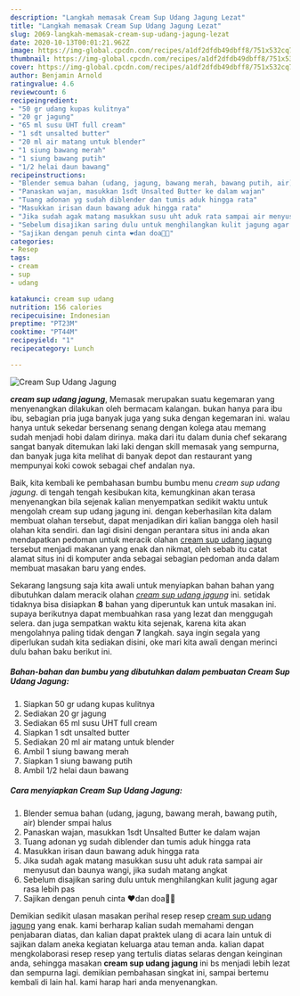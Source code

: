 ```yaml
---
description: "Langkah memasak Cream Sup Udang Jagung Lezat"
title: "Langkah memasak Cream Sup Udang Jagung Lezat"
slug: 2069-langkah-memasak-cream-sup-udang-jagung-lezat
date: 2020-10-13T00:01:21.962Z
image: https://img-global.cpcdn.com/recipes/a1df2dfdb49dbff8/751x532cq70/cream-sup-udang-jagung-foto-resep-utama.jpg
thumbnail: https://img-global.cpcdn.com/recipes/a1df2dfdb49dbff8/751x532cq70/cream-sup-udang-jagung-foto-resep-utama.jpg
cover: https://img-global.cpcdn.com/recipes/a1df2dfdb49dbff8/751x532cq70/cream-sup-udang-jagung-foto-resep-utama.jpg
author: Benjamin Arnold
ratingvalue: 4.6
reviewcount: 6
recipeingredient:
- "50 gr udang kupas kulitnya"
- "20 gr jagung"
- "65 ml susu UHT full cream"
- "1 sdt unsalted butter"
- "20 ml air matang untuk blender"
- "1 siung bawang merah"
- "1 siung bawang putih"
- "1/2 helai daun bawang"
recipeinstructions:
- "Blender semua bahan (udang, jagung, bawang merah, bawang putih, air) blender smpai halus"
- "Panaskan wajan, masukkan 1sdt Unsalted Butter ke dalam wajan"
- "Tuang adonan yg sudah diblender dan tumis aduk hingga rata"
- "Masukkan irisan daun bawang aduk hingga rata"
- "Jika sudah agak matang masukkan susu uht aduk rata sampai air menyusut dan baunya wangi, jika sudah matang angkat"
- "Sebelum disajikan saring dulu untuk menghilangkan kulit jagung agar rasa lebih pas"
- "Sajikan dengan penuh cinta ❤️dan doa🤲🏻"
categories:
- Resep
tags:
- cream
- sup
- udang

katakunci: cream sup udang 
nutrition: 156 calories
recipecuisine: Indonesian
preptime: "PT23M"
cooktime: "PT44M"
recipeyield: "1"
recipecategory: Lunch

---
```



![Cream Sup Udang Jagung](https://img-global.cpcdn.com/recipes/a1df2dfdb49dbff8/751x532cq70/cream-sup-udang-jagung-foto-resep-utama.jpg)

<b><i>cream sup udang jagung</i></b>, Memasak merupakan suatu kegemaran yang menyenangkan dilakukan oleh bermacam kalangan. bukan hanya para ibu ibu, sebagian pria juga banyak juga yang suka dengan kegemaran ini. walau hanya untuk sekedar bersenang senang dengan kolega atau memang sudah menjadi hobi dalam dirinya. maka dari itu dalam dunia chef sekarang sangat banyak ditemukan laki laki dengan skill memasak yang sempurna, dan banyak juga kita melihat di banyak depot dan restaurant yang mempunyai koki cowok sebagai chef andalan nya.

Baik, kita kembali ke pembahasan bumbu bumbu menu <i>cream sup udang jagung</i>. di tengah tengah kesibukan kita, kemungkinan akan terasa menyenangkan bila sejenak kalian menyempatkan sedikit waktu untuk mengolah cream sup udang jagung ini. dengan keberhasilan kita dalam membuat olahan tersebut, dapat menjadikan diri kalian bangga oleh hasil olahan kita sendiri. dan lagi disini dengan perantara situs ini anda akan mendapatkan pedoman untuk meracik olahan <u>cream sup udang jagung</u> tersebut menjadi makanan yang enak dan nikmat, oleh sebab itu catat alamat situs ini di komputer anda sebagai sebagian pedoman anda dalam membuat masakan baru yang endes.




Sekarang langsung saja kita awali untuk menyiapkan bahan bahan yang dibutuhkan dalam meracik olahan <u><i>cream sup udang jagung</i></u> ini. setidak tidaknya bisa disiapkan <b>8</b> bahan yang diperuntuk kan untuk masakan ini. supaya berikutnya dapat membuahkan rasa yang lezat dan menggugah selera. dan juga sempatkan waktu kita sejenak, karena kita akan mengolahnya paling tidak dengan <b>7</b> langkah. saya ingin segala yang diperlukan sudah kita sediakan disini, oke mari kita awali dengan merinci dulu bahan baku berikut ini.

<!--inarticleads1-->

##### Bahan-bahan dan bumbu yang dibutuhkan dalam pembuatan Cream Sup Udang Jagung:

1. Siapkan 50 gr udang kupas kulitnya
1. Sediakan 20 gr jagung
1. Sediakan 65 ml susu UHT full cream
1. Siapkan 1 sdt unsalted butter
1. Sediakan 20 ml air matang untuk blender
1. Ambil 1 siung bawang merah
1. Siapkan 1 siung bawang putih
1. Ambil 1/2 helai daun bawang




<!--inarticleads2-->

##### Cara menyiapkan Cream Sup Udang Jagung:

1. Blender semua bahan (udang, jagung, bawang merah, bawang putih, air) blender smpai halus
1. Panaskan wajan, masukkan 1sdt Unsalted Butter ke dalam wajan
1. Tuang adonan yg sudah diblender dan tumis aduk hingga rata
1. Masukkan irisan daun bawang aduk hingga rata
1. Jika sudah agak matang masukkan susu uht aduk rata sampai air menyusut dan baunya wangi, jika sudah matang angkat
1. Sebelum disajikan saring dulu untuk menghilangkan kulit jagung agar rasa lebih pas
1. Sajikan dengan penuh cinta ❤️dan doa🤲🏻




Demikian sedikit ulasan masakan perihal resep resep <u>cream sup udang jagung</u> yang enak. kami berharap kalian sudah memahami dengan penjabaran diatas, dan kalian dapat praktek ulang di acara lain untuk di sajikan dalam aneka kegiatan keluarga atau teman anda. kalian dapat mengkolaborasi resep resep yang tertulis diatas selaras dengan keinginan anda, sehingga masakan <b>cream sup udang jagung</b> ini bs menjadi lebih lezat dan sempurna lagi. demikian pembahasan singkat ini, sampai bertemu kembali di lain hal. kami harap hari anda menyenangkan.
